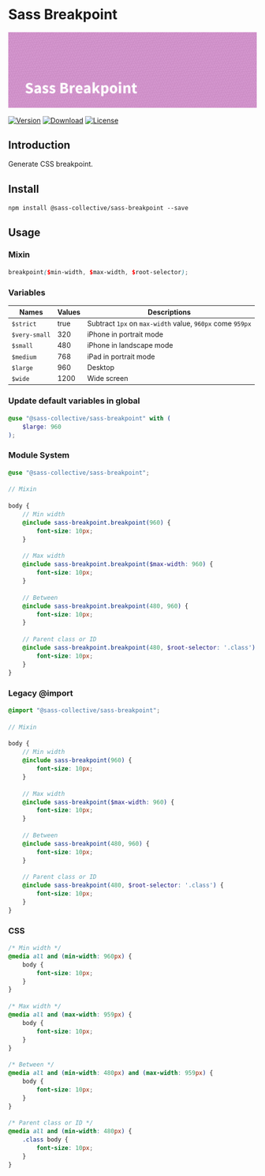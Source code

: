 # Sass Breakpoint

![Sass Breakpoint](.github/banner.png)

[![Version](https://flat.badgen.net/npm/v/@sass-collective/sass-breakpoint)](https://www.npmjs.com/package/@sass-collective/sass-breakpoint)
[![Download](https://flat.badgen.net/npm/dt/@sass-collective/sass-breakpoint)](https://www.npmjs.com/package/@sass-collective/sass-breakpoint)
[![License](https://flat.badgen.net/npm/license/@sass-collective/sass-breakpoint)](https://www.npmjs.com/package/@sass-collective/sass-breakpoint)

## Introduction

Generate CSS breakpoint.

## Install

    npm install @sass-collective/sass-breakpoint --save

## Usage

### Mixin

```scss
breakpoint($min-width, $max-width, $root-selector);
```

### Variables

| Names              | Values    | Descriptions                                                         |
| ------------------ | --------- | -------------------------------------------------------------------- |
| ``$strict``        | true      | Subtract ``1px`` on ``max-width`` value, ``960px`` come ``959px``    |
| ``$very-small``    | 320       | iPhone in portrait mode                                              |
| ``$small``         | 480       | iPhone in landscape mode                                             |
| ``$medium``        | 768       | iPad in portrait mode                                                |
| ``$large``         | 960       | Desktop                                                              |
| ``$wide``          | 1200      | Wide screen                                                          |

### Update default variables in global

```scss
@use "@sass-collective/sass-breakpoint" with (
    $large: 960
);
```

### Module System

```scss
@use "@sass-collective/sass-breakpoint";

// Mixin

body {
    // Min width
    @include sass-breakpoint.breakpoint(960) {
        font-size: 10px;
    }

    // Max width
    @include sass-breakpoint.breakpoint($max-width: 960) {
        font-size: 10px;
    }

    // Between
    @include sass-breakpoint.breakpoint(480, 960) {
        font-size: 10px;
    }

    // Parent class or ID
    @include sass-breakpoint.breakpoint(480, $root-selector: '.class') {
        font-size: 10px;
    }
}
```

### Legacy @import

```scss
@import "@sass-collective/sass-breakpoint";

// Mixin

body {
    // Min width
    @include sass-breakpoint(960) {
        font-size: 10px;
    }

    // Max width
    @include sass-breakpoint($max-width: 960) {
        font-size: 10px;
    }

    // Between
    @include sass-breakpoint(480, 960) {
        font-size: 10px;
    }

    // Parent class or ID
    @include sass-breakpoint(480, $root-selector: '.class') {
        font-size: 10px;
    }
}
```

### CSS

```css
/* Min width */
@media all and (min-width: 960px) {
    body {
        font-size: 10px;
    }
}

/* Max width */
@media all and (max-width: 959px) {
    body {
        font-size: 10px;
    }
}

/* Between */
@media all and (min-width: 480px) and (max-width: 959px) {
    body {
        font-size: 10px;
    }
}

/* Parent class or ID */
@media all and (min-width: 480px) {
    .class body {
        font-size: 10px;
    }
}
```
